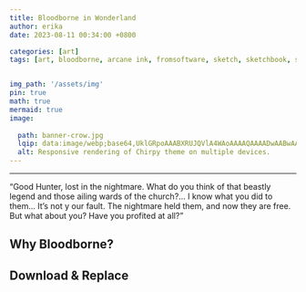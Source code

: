 ```yaml
---
title: Bloodborne in Wonderland 
author: erika
date: 2023-08-11 00:34:00 +0800

categories: [art]
tags: [art, bloodborne, arcane ink, fromsoftware, sketch, sketchbook, soulsborne]


img_path: '/assets/img'
pin: true
math: true
mermaid: true
image:
  
  path: banner-crow.jpg
  lqip: data:image/webp;base64,UklGRpoAAABXRUJQVlA4WAoAAAAQAAAADwAABwAAQUxQSDIAAAARL0AmbZurmr57yyIiqE8oiG0bejIYEQTgqiDA9vqnsUSI6H+oAERp2HZ65qP/VIAWAFZQOCBCAAAA8AEAnQEqEAAIAAVAfCWkAALp8sF8rgRgAP7o9FDvMCkMde9PK7euH5M1m6VWoDXf2FkP3BqV0ZYbO6NA/VFIAAAA
  alt: Responsive rendering of Chirpy theme on multiple devices.
---
```




---

“Good Hunter, lost in the nightmare. What do you think of that beastly legend and those ailing wards of the church?… I know what you did to them… It’s not y our fault. The nightmare held them, and now they are free. But what about you? Have you profited at all?”

## Why Bloodborne?

## Download & Replace